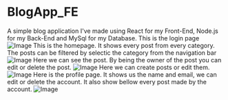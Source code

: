# BlogApp_FE
A simple blog application I've made using React for my Front-End, Node.js for my Back-End and MySql for my Database.
This is the login page
![Image](https://github.com/user-attachments/assets/5be345f6-27ac-4b4d-9b5b-adf944615d98)
This is the homepage. It shows every post from every category. The posts can be filtered by selectic the category from the navigation bar
![Image](https://github.com/user-attachments/assets/f71c4642-55bb-4aed-a126-7ab4e73cd3f7)
Here we can see the post. By being the owner of the post you can edit or delete the post.
![Image](https://github.com/user-attachments/assets/ade69e6d-fdf6-4f3b-baaf-1a6347e08d5b)
Here we can create posts or edit them.
![Image](https://github.com/user-attachments/assets/61b74e34-8d04-4596-8fa9-824e8b878bc4)
Here is the profile page. It shows us the name and email, we can edit or delete the account. It also show bellow every post made by the account.
![Image](https://github.com/user-attachments/assets/4f3ee7c6-5331-435c-98c5-26d3ed8d6753)

